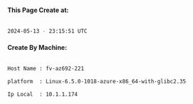 
   
#### This Page Create at:

```bash

2024-05-13 - 23:15:51 UTC

```

#### Create By Machine:

```bash

Host Name : fv-az692-221

platform  : Linux-6.5.0-1018-azure-x86_64-with-glibc2.35

Ip Local  : 10.1.1.174

```

